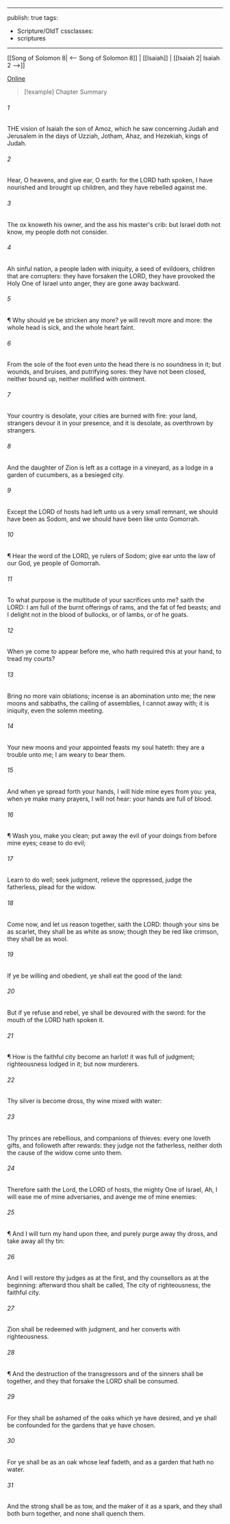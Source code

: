 

---
publish: true
tags:
  - Scripture/OldT
cssclasses:
  - scriptures
---
[[Song of Solomon 8| <-- Song of Solomon 8]] | [[Isaiah]] | [[Isaiah 2| Isaiah 2 -->]]

[Online](https://churchofjesuschrist.org/study/scriptures/ot/isa/1?lang=eng)

>[!example] Chapter Summary
>
###### 1
THE vision of Isaiah the son of Amoz, which he saw concerning Judah and Jerusalem in the days of Uzziah, Jotham, Ahaz, and Hezekiah, kings of Judah.
###### 2
Hear, O heavens, and give ear, O earth: for the LORD hath spoken, I have nourished and brought up children, and they have rebelled against me.
###### 3
The ox knoweth his owner, and the ass his master's crib: but Israel doth not know, my people doth not consider.
###### 4
Ah sinful nation, a people laden with iniquity, a seed of evildoers, children that are corrupters: they have forsaken the LORD, they have provoked the Holy One of Israel unto anger, they are gone away backward.
###### 5
¶ Why should ye be stricken any more?  ye will revolt more and more: the whole head is sick, and the whole heart faint.
###### 6
From the sole of the foot even unto the head there is no soundness in it; but wounds, and bruises, and putrifying sores: they have not been closed, neither bound up, neither mollified with ointment.
###### 7
Your country is desolate, your cities are burned with fire: your land, strangers devour it in your presence, and it is desolate, as overthrown by strangers.
###### 8
And the daughter of Zion is left as a cottage in a vineyard, as a lodge in a garden of cucumbers, as a besieged city.
###### 9
Except the LORD of hosts had left unto us a very small remnant, we should have been as Sodom, and we should have been like unto Gomorrah.
###### 10
¶ Hear the word of the LORD, ye rulers of Sodom; give ear unto the law of our God, ye people of Gomorrah.
###### 11
To what purpose is the multitude of your sacrifices unto me?  saith the LORD: I am full of the burnt offerings of rams, and the fat of fed beasts; and I delight not in the blood of bullocks, or of lambs, or of he goats.
###### 12
When ye come to appear before me, who hath required this at your hand, to tread my courts?
###### 13
Bring no more vain oblations; incense is an abomination unto me; the new moons and sabbaths, the calling of assemblies, I cannot away with; it is iniquity, even the solemn meeting.
###### 14
Your new moons and your appointed feasts my soul hateth: they are a trouble unto me; I am weary to bear them.
###### 15
And when ye spread forth your hands, I will hide mine eyes from you: yea, when ye make many prayers, I will not hear: your hands are full of blood.
###### 16
¶ Wash you, make you clean; put away the evil of your doings from before mine eyes; cease to do evil;
###### 17
Learn to do well; seek judgment, relieve the oppressed, judge the fatherless, plead for the widow.
###### 18
Come now, and let us reason together, saith the LORD: though your sins be as scarlet, they shall be as white as snow; though they be red like crimson, they shall be as wool.
###### 19
If ye be willing and obedient, ye shall eat the good of the land:
###### 20
But if ye refuse and rebel, ye shall be devoured with the sword: for the mouth of the LORD hath spoken it.
###### 21
¶ How is the faithful city become an harlot!  it was full of judgment; righteousness lodged in it; but now murderers.
###### 22
Thy silver is become dross, thy wine mixed with water:
###### 23
Thy princes are rebellious, and companions of thieves: every one loveth gifts, and followeth after rewards: they judge not the fatherless, neither doth the cause of the widow come unto them.
###### 24
Therefore saith the Lord, the LORD of hosts, the mighty One of Israel, Ah, I will ease me of mine adversaries, and avenge me of mine enemies:
###### 25
¶ And I will turn my hand upon thee, and purely purge away thy dross, and take away all thy tin:
###### 26
And I will restore thy judges as at the first, and thy counsellors as at the beginning: afterward thou shalt be called, The city of righteousness, the faithful city.
###### 27
Zion shall be redeemed with judgment, and her converts with righteousness.
###### 28
¶ And the destruction of the transgressors and of the sinners shall be together, and they that forsake the LORD shall be consumed.
###### 29
For they shall be ashamed of the oaks which ye have desired, and ye shall be confounded for the gardens that ye have chosen.
###### 30
For ye shall be as an oak whose leaf fadeth, and as a garden that hath no water.
###### 31
And the strong shall be as tow, and the maker of it as a spark, and they shall both burn together, and none shall quench them.



